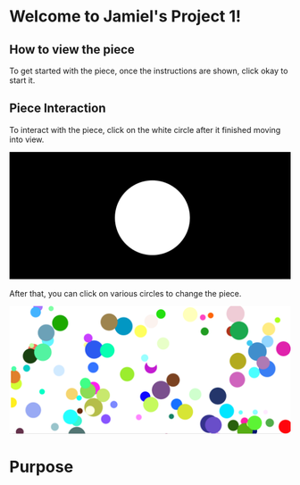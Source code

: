 # Welcome to Jamiel's Project 1!

## How to view the piece
To get started with the piece, once the instructions are shown, click okay to start it.

## Piece Interaction
To interact with the piece, click on the white circle after it finished moving into view.

![Initial View](initial_view.png)

After that, you can click on various circles to change the piece.

![Interaction View](main.png)

# Purpose